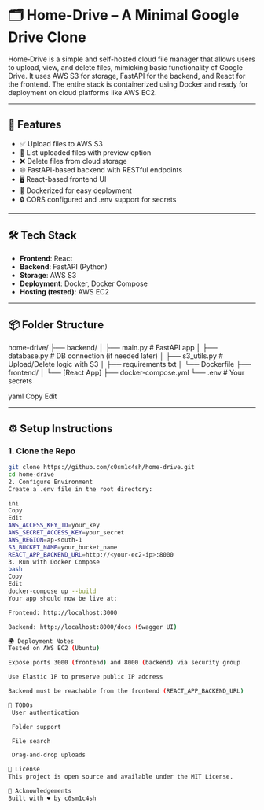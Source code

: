 # 🗂️ Home-Drive – A Minimal Google Drive Clone

Home‑Drive is a simple and self-hosted cloud file manager that allows users to upload, view, and delete files, mimicking basic functionality of Google Drive. It uses AWS S3 for storage, FastAPI for the backend, and React for the frontend. The entire stack is containerized using Docker and ready for deployment on cloud platforms like AWS EC2.

---

## 🚀 Features

- ✅ Upload files to AWS S3
- 📂 List uploaded files with preview option
- ❌ Delete files from cloud storage
- 🌐 FastAPI-based backend with RESTful endpoints
- 🖥️ React-based frontend UI
- 🐳 Dockerized for easy deployment
- 🔒 CORS configured and .env support for secrets

---

## 🛠️ Tech Stack

- **Frontend**: React
- **Backend**: FastAPI (Python)
- **Storage**: AWS S3
- **Deployment**: Docker, Docker Compose
- **Hosting (tested)**: AWS EC2

---

## 📦 Folder Structure

home-drive/
├── backend/
│ ├── main.py # FastAPI app
│ ├── database.py # DB connection (if needed later)
│ ├── s3_utils.py # Upload/Delete logic with S3
│ ├── requirements.txt
│ └── Dockerfile
├── frontend/
│ └── [React App]
├── docker-compose.yml
└── .env # Your secrets

yaml
Copy
Edit

---

## ⚙️ Setup Instructions

### 1. Clone the Repo

```bash
git clone https://github.com/c0sm1c4sh/home-drive.git
cd home-drive
2. Configure Environment
Create a .env file in the root directory:

ini
Copy
Edit
AWS_ACCESS_KEY_ID=your_key
AWS_SECRET_ACCESS_KEY=your_secret
AWS_REGION=ap-south-1
S3_BUCKET_NAME=your_bucket_name
REACT_APP_BACKEND_URL=http://<your-ec2-ip>:8000
3. Run with Docker Compose
bash
Copy
Edit
docker-compose up --build
Your app should now be live at:

Frontend: http://localhost:3000

Backend: http://localhost:8000/docs (Swagger UI)

🌍 Deployment Notes
Tested on AWS EC2 (Ubuntu)

Expose ports 3000 (frontend) and 8000 (backend) via security group

Use Elastic IP to preserve public IP address

Backend must be reachable from the frontend (REACT_APP_BACKEND_URL)

📌 TODOs
 User authentication

 Folder support

 File search

 Drag-and-drop uploads

📄 License
This project is open source and available under the MIT License.

🙌 Acknowledgements
Built with ❤️ by c0sm1c4sh
